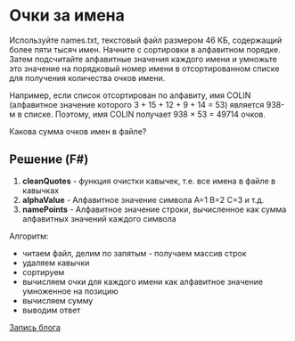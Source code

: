 # Очки за имена
Используйте names.txt,
текстовый файл размером 46 КБ, содержащий более пяти тысяч имен.
Начните с сортировки в алфавитном порядке.
Затем подсчитайте алфавитные значения каждого имени и умножьте это значение
на порядковый номер имени в отсортированном списке для получения количества очков имени.

Например, если список отсортирован по алфавиту, имя COLIN (алфавитное значение которого
3 + 15 + 12 + 9 + 14 = 53) является 938-м в списке.
Поэтому, имя COLIN получает 938 × 53 = 49714 очков.

Какова сумма очков имен в файле?  
## Решение (F#)
1. __cleanQuotes__ - функция очистки кавычек, т.е. все имена в файле в кавычках
2. __alphaValue__ - Алфавитное значение символа A=1 B=2 C=3 и т.д.
3. __namePoints__ - Алфавитное значение строки, вычисленное как сумма алфавитных значений каждого символа

Алгоритм:
- читаем файл, делим по запятым - получаем массив строк
- удаляем кавычки
- сортируем
- вычисляем очки для каждого имени как алфавитное значение умноженное на позицию
- вычисляем сумму
- выводим ответ

[Запись блога](https://best1c.ru/blog/post24.html)
